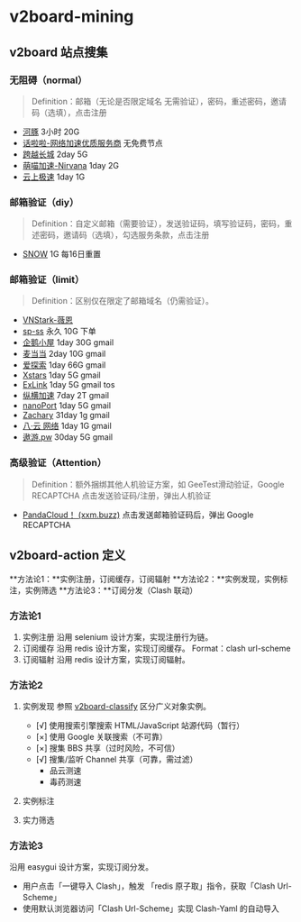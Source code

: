 # v2board-mining

<span id="v2board-classify"></span>
## v2board 站点搜集

### 无阻碍（normal）

> Definition：邮箱（无论是否限定域名 无需验证），密码，重述密码，邀请码（选填），点击注册

- [河豚](https://hetun.online/#/register) 3小时 20G
- [话啦啦-网络加速优质服务商](https://v2ssy.xyz/#/dashboard) 无免费节点
- [跨越长城](https://direct.gfwservice.xyz/#/dashboard) 2day 5G 
- [萌喵加速-Nirvana](https://portal.meomiao.xyz/#/dashboard) 1day 2G
- [云上极速](https://yunshang.uk//#/dashboard) 1day 1G

### 邮箱验证（diy）

> Definition：自定义邮箱（需要验证），发送验证码，填写验证码，密码，重述密码，邀请码（选填），勾选服务条款，点击注册
- [SNOW](https://www.onsnow.net/#/dashboard) 1G 每16日重置

### 邮箱验证（limit）

> Definition：区别仅在限定了邮箱域名（仍需验证）。

- [VNStark-薇恩](https://vnstark.com/#/register)
- [sp-ss](https://dash.sp333.top/#/register) 永久 10G 下单
- [企鹅小屋](https://pengui.cloud/index.php#/dashboard) 1day 30G gmail
- [麦当当](https://www.mdd.one/#/dashboard) 2day 10G gmail
- [爱探索](https://lovfree.com/#/dashboard) 1day 66G gmail
- [Xstars](https://xstars.top/#/dashboard) 1day 5G gmail
- [ExLink](https://dash.exl.ink/#/dashboard) 1day 5G gmail tos
- [纵横加速](https://www.rerongtuliao.com/#/dashboard) 7day 2T gmail 
- [nanoPort](https://v3.nanoport.xyz/#/dashboard) 1day 5G gmail
- [Zachary](https://zachary.pub/#/dashboard) 31day 1g gmail
- [八·云 网络](https://bayun.me/#/dashboard) 1day 1G gmail
- [遨游.pw](https://aoyou.pw/#/dashboard) 30day 5G gmail

### 高级验证（Attention）

> Definition：额外捆绑其他人机验证方案，如 GeeTest滑动验证，Google RECAPTCHA
> 点击发送验证码/注册，弹出人机验证

- [PandaCloud！ (xxm.buzz)](https://www.xxm.buzz/#/register)
  点击发送邮箱验证码后，弹出 Google RECAPTCHA

## v2board-action 定义

**方法论1：**实例注册，订阅缓存，订阅辐射
**方法论2：**实例发现，实例标注，实例筛选
**方法论3：**订阅分发（Clash 联动）

### 方法论1

1. 实例注册
    沿用 selenium 设计方案，实现注册行为链。
2. 订阅缓存
    沿用 redis 设计方案，实现订阅缓存。
    Format：clash url-scheme
3. 订阅辐射
    沿用 redis 设计方案，实现订阅辐射。

### 方法论2

1. 实例发现
    参照 [v2board-classify](#v2board-classify) 区分广义对象实例。
    - [√] 使用搜索引擎搜索 HTML/JavaScript 站源代码（暂行）
    - [×] 使用 Google 关联搜索（不可靠）
    - [×] 搜集 BBS 共享（过时风险，不可信）
    - [√] 搜集/监听 Channel 共享（可靠，需过滤）
      - 品云测速
      - 毒药测速

2. 实例标注
3. 实力筛选

### 方法论3

沿用 easygui 设计方案，实现订阅分发。

- 用户点击「一键导入 Clash」，触发 「redis 原子取」指令，获取「Clash Url-Scheme」
- 使用默认浏览器访问「Clash Url-Scheme」实现 Clash-Yaml 的自动导入


